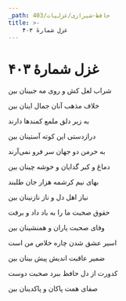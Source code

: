 ```yaml
---
_path: حافظ-شیرازی/غزلیات/403
title: >-
    غزل شمارهٔ ۴۰۳
---
```

# غزل شمارهٔ ۴۰۳

<div class="b" id="bn1"><div class="m1"><p>شراب لعل کش و روی مه جبینان بین</p></div>
<div class="m2"><p>خلاف مذهب آنان جمال اینان بین</p></div></div>
<div class="b" id="bn2"><div class="m1"><p>به زیر دلق ملمع کمندها دارند</p></div>
<div class="m2"><p>درازدستی این کوته آستینان بین</p></div></div>
<div class="b" id="bn3"><div class="m1"><p>به خرمن دو جهان سر فرو نمی‌آرند</p></div>
<div class="m2"><p>دماغ و کبر گدایان و خوشه چینان بین</p></div></div>
<div class="b" id="bn4"><div class="m1"><p>بهای نیم کرشمه هزار جان طلبند</p></div>
<div class="m2"><p>نیاز اهل دل و ناز نازنینان بین</p></div></div>
<div class="b" id="bn5"><div class="m1"><p>حقوق صحبت ما را به باد داد و برفت</p></div>
<div class="m2"><p>وفای صحبت یاران و همنشینان بین</p></div></div>
<div class="b" id="bn6"><div class="m1"><p>اسیر عشق شدن چاره خلاص من است</p></div>
<div class="m2"><p>ضمیر عاقبت اندیش پیش بینان بین</p></div></div>
<div class="b" id="bn7"><div class="m1"><p>کدورت از دل حافظ ببرد صحبت دوست</p></div>
<div class="m2"><p>صفای همت پاکان و پاکدینان بین</p></div></div>
